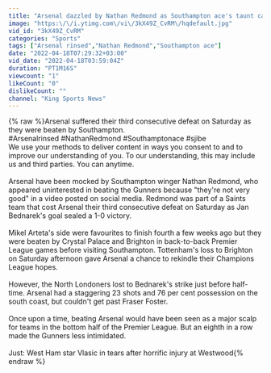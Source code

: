 ```yaml
---
title: "Arsenal dazzled by Nathan Redmond as Southampton ace's taunt caught on camera"
image: "https:\/\/i.ytimg.com\/vi\/3kX49Z_CvRM\/hqdefault.jpg"
vid_id: "3kX49Z_CvRM"
categories: "Sports"
tags: ["Arsenal rinsed","Nathan Redmond","Southampton ace"]
date: "2022-04-18T07:29:32+03:00"
vid_date: "2022-04-18T03:59:04Z"
duration: "PT1M16S"
viewcount: "1"
likeCount: "0"
dislikeCount: ""
channel: "King Sports News"
---
```

{% raw %}Arsenal suffered their third consecutive defeat on Saturday as they were beaten by Southampton.<br />#Arsenalrinsed #NathanRedmond #Southamptonace #sjibe<br />We use your methods to deliver content in ways you consent to and to improve our understanding of you. To our understanding, this may include us and third parties. You can anytime.<br /><br />Arsenal have been mocked by Southampton winger Nathan Redmond, who appeared uninterested in beating the Gunners because &quot;they're not very good&quot; in a video posted on social media. Redmond was part of a Saints team that cost Arsenal their third consecutive defeat on Saturday as Jan Bednarek's goal sealed a 1-0 victory.<br /><br />Mikel Arteta's side were favourites to finish fourth a few weeks ago but they were beaten by Crystal Palace and Brighton in back-to-back Premier League games before visiting Southampton. Tottenham's loss to Brighton on Saturday afternoon gave Arsenal a chance to rekindle their Champions League hopes.<br /><br />However, the North Londoners lost to Bednarek's strike just before half-time. Arsenal had a staggering 23 shots and 76 per cent possession on the south coast, but couldn't get past Fraser Foster.<br /><br />Once upon a time, beating Arsenal would have been seen as a major scalp for teams in the bottom half of the Premier League. But an eighth in a row made the Gunners less intimidated.<br /><br />Just: West Ham star Vlasic in tears after horrific injury at Westwood{% endraw %}
